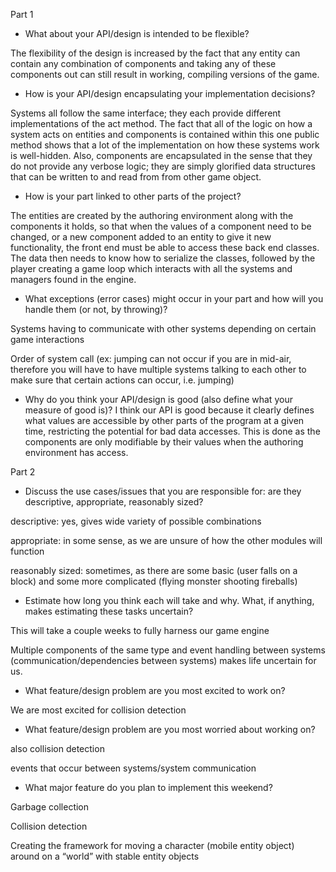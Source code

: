 Part 1
* What about your API/design is intended to be flexible?

The flexibility of the design is increased by the fact that any entity can contain any combination of components and taking any of these components out can still result in working, compiling versions of the game.

* How is your API/design encapsulating your implementation decisions?

Systems all follow the same interface; they each provide different implementations of the act method. The fact that all of the logic on how a system acts on entities and components is contained within this one public method shows that a lot of the implementation on how these systems work is well-hidden. Also, components are encapsulated in the sense that they do not provide any verbose logic; they are simply glorified data structures that can be written to and read from from other game object.

* How is your part linked to other parts of the project?

The entities are created by the authoring environment along with the components it holds, so that when the values of a component need to be changed, or a new component added to an entity to give it new functionality, the front end must be able to access these back end classes. The data then needs to know how to serialize the classes, followed by the player creating a game loop which interacts with all the systems and managers found in the engine. 
	
* What exceptions (error cases) might occur in your part and how will you handle them (or not, by throwing)?

Systems having to communicate with other systems depending on certain game interactions

Order of system call (ex: jumping can not occur if you are in mid-air, therefore you will have to have multiple systems talking to each other to make sure that certain actions can occur, i.e. jumping)

* Why do you think your API/design is good (also define what your measure of good is)?
	I think our API is good because it clearly defines what values are accessible by other parts of the program at a given time, restricting the potential for bad data accesses. This is done as the components are only modifiable by their values when the authoring environment has access. 
	
Part 2
* Discuss the use cases/issues that you are responsible for: are they descriptive, appropriate, reasonably sized?

descriptive: yes, gives wide variety of possible combinations

appropriate: in some sense, as we are unsure of how the other modules will function

reasonably sized: sometimes, as there are some basic (user falls on a block) and some more complicated (flying monster shooting fireballs)
	
* Estimate how long you think each will take and why. What, if anything, makes estimating these tasks uncertain?

This will take a couple weeks to fully harness our game engine

Multiple components of the same type and event handling between systems (communication/dependencies between systems) makes life uncertain for us.

* What feature/design problem are you most excited to work on?

We are most excited for collision detection

* What feature/design problem are you most worried about working on?

also collision detection

events that occur between systems/system communication

* What major feature do you plan to implement this weekend?

Garbage collection

Collision detection

Creating the framework for moving a character (mobile entity object) around on a “world” with stable entity objects
